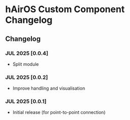# hAirOS Custom Component Changelog

## Changelog

### JUL 2025 [0.0.4]

- Split module

### JUL 2025 [0.0.2]

- Improve handling and visualisation

### JUL 2025 [0.0.1]

- Initial release (for point-to-point connection)
